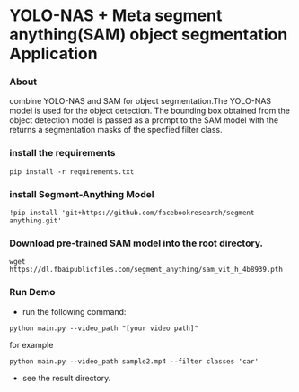 # YOLO-NAS + Meta segment anything(SAM) object segmentation Application
### About 

combine YOLO-NAS and SAM for object segmentation.The YOLO-NAS model is used for the object detection. The bounding box obtained from the object detection model is passed as a prompt to the SAM model with the returns a segmentation masks of the specfied filter class. 
 
### install the requirements
```
pip install -r requirements.txt
```

### install Segment-Anything Model
```
!pip install 'git+https://github.com/facebookresearch/segment-anything.git'
```
### Download pre-trained SAM model into the root directory. 
```
wget https://dl.fbaipublicfiles.com/segment_anything/sam_vit_h_4b8939.pth
```
### Run Demo

-  run the following command:
```
python main.py --video_path "[your video path]" 
```
for example 
```
python main.py --video_path sample2.mp4 --filter classes 'car'
```
-  see the result directory. 
